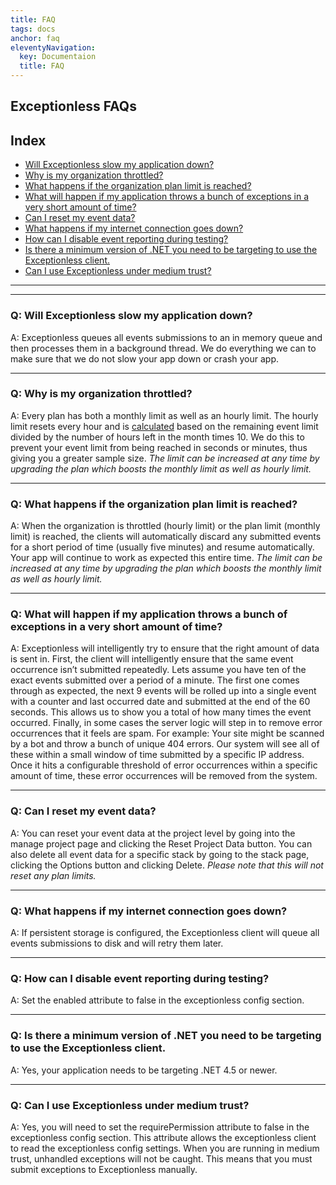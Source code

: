 ```yaml
---
title: FAQ
tags: docs
anchor: faq
eleventyNavigation:
  key: Documentaion
  title: FAQ
---
```


## Exceptionless FAQs

## Index
* [Will Exceptionless slow my application down?](#q%3A-will-exceptionless-slow-my-application-down%3F)
* [Why is my organization throttled?](#q%3A-why-is-my-organization-throttled%3F)
* [What happens if the organization plan limit is reached?](#q%3A-what-happens-if-the-organization-plan-limit-is-reached%3F)
* [What will happen if my application throws a bunch of exceptions in a very short amount of time?](#q%3A-what-will-happen-if-my-application-throws-a-bunch-of-exceptions-in-a-very-short-amount-of-time%3F)
* [Can I reset my event data?](#q%3A-can-i-reset-my-event-data%3F)
* [What happens if my internet connection goes down?](#q%3A-what-happens-if-my-internet-connection-goes-down%3F)
* [How can I disable event reporting during testing?](#q%3A-how-can-i-disable-event-reporting-during-testing%3F)
* [Is there a minimum version of .NET you need to be targeting to use the Exceptionless client.](#q%3A-is-there-a-minimum-version-of-net-you-need-to-be-targeting-to-use-the-exceptionless-client%3F)
* [Can I use Exceptionless under medium trust?](#q%3A-can-i-use-exceptionless-under-medium-trust%3F)

***
***

### Q: Will Exceptionless slow my application down?

A: Exceptionless queues all events submissions to an in memory queue and then processes them in a background thread. We do everything we can to make sure that we do not slow your app down or crash your app.

***

### Q: Why is my organization throttled?

A: Every plan has both a monthly limit as well as an hourly limit. The hourly limit resets every hour and is [calculated](https://github.com/exceptionless/Exceptionless/blob/master/src/Exceptionless.Core/Extensions/OrganizationExtensions.cs#L51-L65) based on the remaining event limit divided by the number of hours left in the month times 10. We do this to prevent your event limit from being reached in seconds or minutes, thus giving you a greater sample size. _The limit can be increased at any time by upgrading the plan which boosts the monthly limit as well as hourly limit._

***

### Q: What happens if the organization plan limit is reached?

A: When the organization is throttled (hourly limit) or the plan limit (monthly limit) is reached, the clients will automatically discard any submitted events for a short period of time (usually five minutes) and resume automatically. Your app will continue to work as expected this entire time. _The limit can be increased at any time by upgrading the plan which boosts the monthly limit as well as hourly limit._

***

### Q: What will happen if my application throws a bunch of exceptions in a very short amount of time?

A: Exceptionless will intelligently try to ensure that the right amount of data is sent in. First, the client will intelligently ensure that the same event occurrence isn’t submitted repeatedly. Lets assume you have ten of the exact events submitted over a period of a minute. The first one comes through as expected, the next 9 events will be rolled up into a single event with a counter and last occurred date and submitted at the end of the 60 seconds. This allows us to show you a total of how many times the event occurred. Finally, in some cases the server logic will step in to remove error occurrences that it feels are spam. For example: Your site might be scanned by a bot and throw a bunch of unique 404 errors. Our system will see all of these within a small window of time submitted by a specific IP address. Once it hits a configurable threshold of error occurrences within a specific amount of time, these error occurrences will be removed from the system.

***

### Q: Can I reset my event data?

A: You can reset your event data at the project level by going into the manage project page and clicking the Reset Project Data button. You can also delete all event data for a specific stack by going to the stack page, clicking the Options button and clicking Delete. _Please note that this will not reset any plan limits._

***

### Q: What happens if my internet connection goes down?

A: If persistent storage is configured, the Exceptionless client will queue all events submissions to disk and will retry them later.

***

### Q: How can I disable event reporting during testing?

A: Set the enabled attribute to false in the exceptionless config section.

***

### Q: Is there a minimum version of .NET you need to be targeting to use the Exceptionless client.

A: Yes, your application needs to be targeting .NET 4.5 or newer.

***

### Q: Can I use Exceptionless under medium trust?

A: Yes, you will need to set the requirePermission attribute to false in the exceptionless config section. This attribute allows the exceptionless client to read the exceptionless config settings. When you are running in medium trust, unhandled exceptions will not be caught. This means that you must submit exceptions to Exceptionless manually.